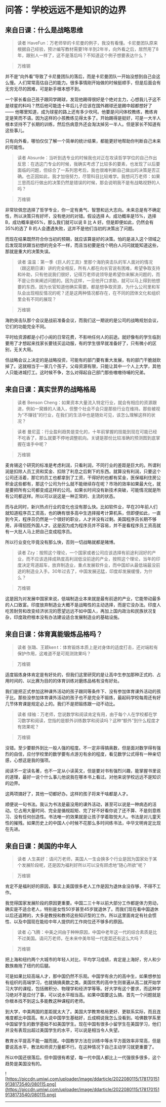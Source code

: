 # 问答：学校远远不是知识的边界

## 来自日课：什么是战略思维

> 读者 HaveFun：万老师举的卡尼曼的例子，我没有看懂。卡尼曼团队原来根据自己经验，预计编写教材需要1年半到2年半，向外看之后，居然用了8年，跟别人一样了，这不是落后吗？不知道这个例子想要表达什么？

> 万维钢

并不是“向外看”导致了卡尼曼团队的落后，而是卡尼曼团队一开始没想到自己会这么慢。人们常常高估自己的能力。很多事情刚开始做的时候挺顺手，但是后面会有无穷无尽的困难，可是新手根本想不到。

一个家长看自己孩子跟同学踢球，发现他踢得很好是个绝对主力，心想我儿子这不是球星的料吗？然后他可能连十年后儿子应该在国外踢球还是踢中超都想好了 —— 他哪里知道，成为球星的路上还有多少坎坷。他要是问问体校教练，教练肯定是笑而不语。因为这样的小孩教练见得太多了。开始踢得是挺好，可是一大半人根本坚持不了长期的训练，然后伤病意外还会淘汰掉另一半人。但是家长不知道有这些事儿。

只有向外看，哪怕仅仅了解一个简单的统计结果，都能更好地帮助你判断自己未来的可能性。

> 读者 Absurde：当听到选专业的时候我也对正在攻读哲学学位的自己作出反思：在选这门专业的时候，我确实考虑了比较多的要素，也发现了以后要面临的问题，但综合了一系列思考后，我也很难判断自己做出的决策是否正确。也正因如此，我才加倍努力，尽管科目比较难学。我想问万老师：如果三思而后行做出的决策仍然是错误的时候，那会说明我不是有战略视野的人吗？

> 万维钢

非常钦佩您选择了哲学专业，你一定有勇气、智慧和远大志向。未来总是有不确定性，所以决策只有好坏，没有绝对的对错。假设选择 A，成功概率是15%，选择 B，成功概率是65%，那么我们就可以说 B 比 A 好。但是即便如此，仍然会有35%的选了 B 的人会遭遇失败，这并不是他们当初的决策出了问题。

而现在结果既然符合你当初的预期，就应该算是好的决策。怕的是进入这个领域之后发现现状跟当初想的完全不一样，而且当初要是找个明白人问问就能知道这些，那就是重大的决策失误。

> 读者 温温：第一季《巨人的工具》里那个海豹突击队的军人面对的情况（跟这期日课）讲的完全相反，所有人都在向长官说有困难，希望争取支持和补助，只有他说我们很好，记得万老师说领导是希望你来解决问题的，而不是让你来阐述问题的。因为这样，一旦他开口求助，就可以马上得到他想要的东西，因为长官知道他确实需要。都是想争取资源，为什么公司里和军队会出现相反情况的呢？还是这两种情况都存在，在不同的团体文化和组织里会有不同的展现？

> 万维钢

海豹突击队那个会议是战前准备会议，而我们这一期说的是公司的战略规划会议，它们的功能完全不同。

平时给资源都是小打小闹的日常花费，不影响任何人的前途。就好像有的学生临到要用了才想起来找家长要钱买运动服，有的学生很早就准备好了，只有微小的区别，无关大局。

但战略会议上决定的是战略投资，可能有的部门要有重大发展，有的部门干脆就砍掉了。这就相当于一家几个孩子，父母资源有限，只能让其中一个人上大学，其他人只能进城打工。这时候不争，怎么对得起自己部门那些嗷嗷待哺的兄弟。

## 来自日课：真实世界的战略格局

> 读者 Benson Cheng：如果资本大量流入特定行业，就会有相应的资源跟进，例如一窝蜂的人涌入，但整个社会不会只是那些行业在维持。那些被视为“不赚钱”的行业，在我们的生活中也是随处可见，该怎么理解这样的状况？

> 读者 曼尼蓝：行业盈利趋势是变化的，十年前掌握的技能到现在可能已经不吃香了，那么就要不停地调整航向。关键是那份比较准确的预测图到底掌握在谁手中呢？

> 万维钢

麦肯锡这个研究的标准是考虑利润，只看利润，不同行业的差距是巨大的。所谓利润是扣除人员工资和奖金、扣除了利息之后剩下的东西。就算没有利润，只要这个公司还活着，那它的员工也都拿到了工资，干得好的也都有奖金，医保福利住房公积金这些都有，那这个公司为什么就不能继续存在呢？市场的效率如果最大化，就是要把所有公司都变成这样的公司。如果长时间没有新技术突破，可能情况就是所有公司都这样。所以可以说这是一种正常的、主流的状态。

而与此同时，新兴热点行业的变化也没有那么快。比如软件业，早在20年前人们就知道程序员工资高，也的确有很多高中生选择报考计算机系，但即便如此，一直到今天，程序员仍然是一个很好的职业，人才并没有过剩。美国程序员长期不够用，非得招揽外国人才。这是因为成为程序员并不容易，并不是看程序员工资高就有一大批人马上把自己变成程序员。

所以行业变化毕竟没有那么快，否则一切战略就都是赌博。

> 读者 Zzy：按照这个理论，一个国家或者公司应该选择有前途利润好的产业，而不应该选择成熟度高利润低没前途的产业，按照这个理论，当年的印度决定弯道超车，放弃制造业，重点发展软件业，而中国却从最低端最没前途的制造业入手。30年过去了，中国发展迅猛，印度却发展缓慢，为什么？

> 万维钢

这是因为对发展中国家来说，低端制造业本来就是最有前途的产业，它能带动最多的人口致富。印度放弃制造业大概不是战略性的主动选择，而是它没办法。印度人吃苦耐劳和改变经济状况的愿望远远不如中国人，再加上国内政治和民族状况复杂，印度政府根本没有办法建设适合发展制造业的基础设施。

## 来自日课：体育真能锻炼品格吗？

> 读者 张璐、王颖ken t：体育锻炼本质上是对身体的适度打击，还对端粒有保护作用，这难道不是可观测效果吗？

> 万维钢

适度锻炼身体肯定是有好处的，但我们这里研究的是让高中生参加那种正式的、占用时间的、以比赛为目的的体育训练对磨炼品格有没有好处。

我们是把正式参加这种课外活动的孩子跟同等条件下、没有参加体育课外活动的孩子比。那些没参加体育课外活动的孩子也不是完全不锻炼，最起码学校每周还有好几节体育课是规定必上的。我们不是把锻炼跟一动不动比。

> 读者 绿袖：万老师，您说数学和阅读肯定有用，由于每个人在学校都在学习数学和阅读，您指的是额外训练数学和阅读吗？这种“额外”到什么程度才有效果呢？

> 万维钢

没错。至少要额外到比一般人强的程度。不一定非得搞奥数，但是面对数学得有强烈的自信，应付学校里的数学要有点游刃有余的程度，看见数学公式得有一种亲切感，心想这是我的强项。

阅读不一定读名著，也不一定从小读英文，但是要对书有强烈兴趣，能掌握书里说的道理，最好一说个什么事儿他说我在哪本书上看过。对他来说学校远远不是知识的边界。

这两项搞好了，其他一切都好办。这样的孩子将来干啥都是人才。

顺便说一句书法。我认为书法是最没用的课外活动，甚至可以说是一种病态的活动。它占用大量时间、完全是循规蹈矩、完了好不好看你说了还不算、不是刻意练习、没有任何创造性。书法唯一的效果就是让孩子学着取悦大人。书法是对儿童天性的摧残。如果历史上的中国人小时候不花那么多时间练书法，中华文明肯定比现在先进。

## 来自日课：美国的中年人

> 读者 人生美好：请问万老师，美国人一生会换多个行业是因为国家处于某个发展阶段呢，还是因为福利好所以可以没有顾虑地“随心所欲”呢？

> 万维钢

肯定不是福利好的原因，事实上美国很多老人工作是因为退休金没存够，不得不工作。

我觉得国家发展阶段的原因更重要。中国二三十年以前大部分工作都是体力劳动，确实是不适合老人，特别是女性50岁甚至45岁就退休了。而我们现在看中国退休以后还返聘的，大多是教授和教师这些知识型的工作。所以这里面肯定有社会惯性、以及中国现在能给中年人提供的工作岗位还不够多的原因。

> 读者 心飞腾：中美之间由于种种原因，中国中老年这一代的综合素质是比不过美国。请问万老师，在未来中美年轻一代差距还有这么大吗？

> 万维钢

把上海和纽约两个大城市的年轻人对比，平均学习成绩，肯定是上海好，穷人和少数族裔拖了纽约的后腿。

可是如果比较高端人才，那中国仍然不乐观。中国学有余力的高中生，如果想参加有组织的高端学习，也就搞搞奥数之类。美国优秀的高中生则普遍从高二就开始学习大学的课程，包括微积分、物理学和经济学等等。好大学有这个要求，而这种学习绝对不是应付了事，可以说水平相当高。如果中国要这么搞，首先一个问题就是你根本找不到这么多能教这种课程的老师。

到大学，中美两国的差距就太大了。美国大学教育格局更好、更联系实际，而且连难度都比中国高。有人说中国学生基础好，丘成桐说我怎么没看到。哈佛数学系里中国留学生的数学基础不如美国学生。现在中国有很多小留学生在美国学习，他们并没有表现出超过美国学生的水平，可以说是相当令人失望。

教育水平提高不能一蹴而就。中国教学方法在训练中等水平方面效率非常高，但是要说高水平，教法和师资力量都不行。在这种情况下自己主动学习就更重要了。

所以中国还很落后。但中国很有希望，每一代中国人都比上一代强很多很多，这个趋势是美国没有的。

![https://piccdn.umiwi.com/uploader/image/ddarticle/2022080115/1781701519138173540/080115.png](https://piccdn.umiwi.com/uploader/image/ddarticle/2022080115/1781701519138173540/080115.png)

---
